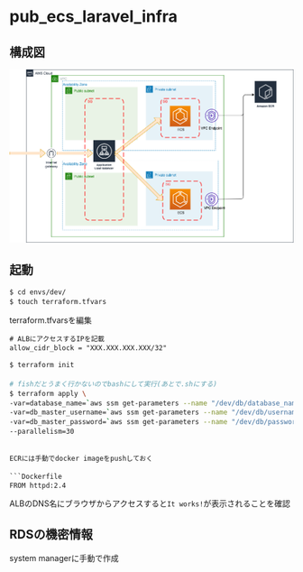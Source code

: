 # pub_ecs_laravel_infra

## 構成図

![](./docs/インフラ構成図.png)

## 起動

```bash
$ cd envs/dev/ 
$ touch terraform.tfvars
```

terraform.tfvarsを編集

```
# ALBにアクセスするIPを記載
allow_cidr_block = "XXX.XXX.XXX.XXX/32"
```


```bash
$ terraform init

# fishだとうまく行かないのでbashにして実行(あとで.shにする)
$ terraform apply \
-var=database_name=`aws ssm get-parameters --name "/dev/db/database_name" --region=us-east-1 --with-decryption | jq  -r ".Parameters[].Value"` \
-var=db_master_username=`aws ssm get-parameters --name "/dev/db/username" --region=us-east-1 --with-decryption | jq  -r ".Parameters[].Value"` \
-var=db_master_password=`aws ssm get-parameters --name "/dev/db/password" --region=us-east-1 --with-decryption | jq  -r ".Parameters[].Value"` \
--parallelism=30
```
```

ECRには手動でdocker imageをpushしておく

```Dockerfile
FROM httpd:2.4
```

ALBのDNS名にブラウザからアクセスすると`It works!`が表示されることを確認

## RDSの機密情報
system managerに手動で作成

